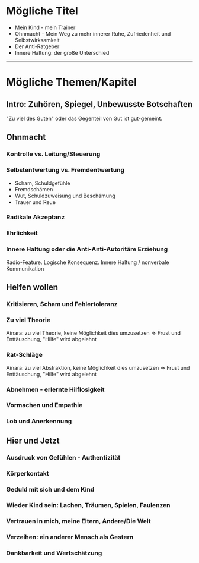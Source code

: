 # Mögliche Titel

* Mein Kind - mein Trainer
* Ohnmacht - Mein Weg zu mehr innerer Ruhe, Zufriedenheit und Selbstwirksamkeit
* Der Anti-Ratgeber
* Innere Haltung: der große Unterschied

---

# Mögliche Themen/Kapitel

## Intro: Zuhören, Spiegel, Unbewusste Botschaften
"Zu viel des Guten" oder das Gegenteil von Gut ist gut-gemeint.

## Ohnmacht
### Kontrolle vs. Leitung/Steuerung
### Selbstentwertung vs. Fremdentwertung
* Scham, Schuldgefühle
* Fremdschämen
* Wut, Schuldzuweisung und Beschämung
* Trauer und Reue
### Radikale Akzeptanz
### Ehrlichkeit

### Innere Haltung oder die Anti-Anti-Autoritäre Erziehung
Radio-Feature. Logische Konsequenz. Innere Haltung / nonverbale Kommunikation

## Helfen wollen

### Kritisieren, Scham und Fehlertoleranz

### Zu viel Theorie
Ainara: zu viel Theorie, keine Möglichkeit dies umzusetzen => Frust und Enttäuschung, "Hilfe" wird abgelehnt

### Rat-Schläge
Ainara: zu viel Abstraktion, keine Möglichkeit dies umzusetzen => Frust und Enttäuschung, "Hilfe" wird abgelehnt

### Abnehmen - erlernte Hilflosigkeit

### Vormachen und Empathie
### Lob und Anerkennung

## Hier und Jetzt
### Ausdruck von Gefühlen - Authentizität
### Körperkontakt
### Geduld mit sich und dem Kind
### Wieder Kind sein: Lachen, Träumen, Spielen, Faulenzen
### Vertrauen in mich, meine Eltern, Andere/Die Welt
### Verzeihen: ein anderer Mensch als Gestern
### Dankbarkeit und Wertschätzung
